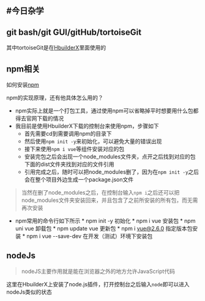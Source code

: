 #今日杂学
---
## git bash/git GUI/gitHub/tortoiseGit

其中tortoiseGit是在[HbuilderX](http://ask.dcloud.net.cn/article/35248)里面使用的

## npm相关
如何安装[npm](https://nodejs.org/en/download/)  

npm的实现原理，还有他具体怎么用的？
* npm实际上就是一个打包工具，通过使用npm可以省略掉平时想要用什么包都得去官网下载的情况
* 我目前是使用HbuilderX下载的控制台来使用npm，步骤如下
	* 首先需要cd到需要调用npm的目录下
	* 然后使用`npm init -y`来初始化，可以避免大量的错误出现
	* 接下来使用`npm i vue`等组件安装对应的包
	* 安装完包之后会出现一个node_modules文件夹，点开之后找到对应的包下面的dist文件夹找到对应的文件引用
	* 引用完成之后，随时可以把node_modules删了，因为在`npm init -y`之后会在整个项目外边生成一个package.json文件


> 当然在删了node_modules之后，在控制台输入`npm i`之后还可以把node_modules文件夹安装回来，并且包含了之前所安装的所有包，而无需再次安装

* npm常用的命令行如下所示
		* npm init -y    			初始化
		* npm i vue      			安装包
		* npm uni vue    			卸载包
		* npm update vue 			更新包
		* npm i vue@2.6.0   		指定版本包安装
		* npm i vue --save-dev		在开发（测试）环境下安装包


## nodeJs
> nodeJS主要作用就是能在浏览器之外的地方允许JavaScript代码

这里在HbuilderX上安装了node.js插件，打开控制台之后输入`node`即可以进入nodeJs类似的状态